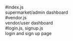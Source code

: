 #index.js  
supermarket/admin dashboard  
#vendor.js  
vendor/user dashboard  
#login.js, signup.js  
login and sign up page
